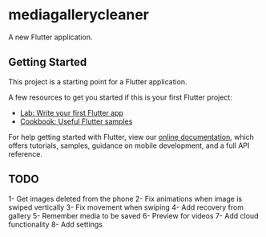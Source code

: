 # mediagallerycleaner

A new Flutter application.

## Getting Started

This project is a starting point for a Flutter application.

A few resources to get you started if this is your first Flutter project:

- [Lab: Write your first Flutter app](https://flutter.dev/docs/get-started/codelab)
- [Cookbook: Useful Flutter samples](https://flutter.dev/docs/cookbook)

For help getting started with Flutter, view our
[online documentation](https://flutter.dev/docs), which offers tutorials,
samples, guidance on mobile development, and a full API reference.

## TODO

1- Get images deleted from the phone
2- Fix animations when image is swiped vertically
3- Fix movement when swiping
4- Add recovery from gallery
5- Remember media to be saved
6- Preview for videos
7- Add cloud functionality
8- Add settings
